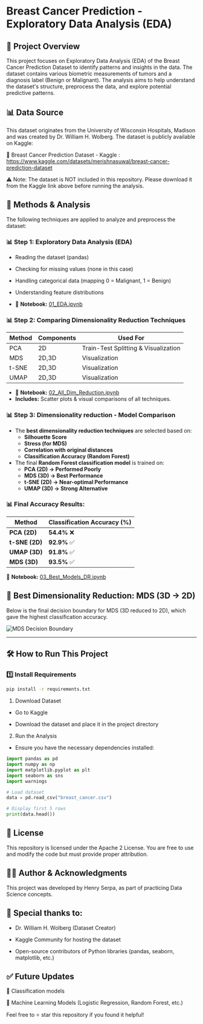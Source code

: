 # Breast Cancer Prediction - Exploratory Data Analysis (EDA)

## 📌 Project Overview

This project focuses on Exploratory Data Analysis (EDA) of the Breast Cancer Prediction Dataset to identify patterns and insights in the data. The dataset contains various biometric measurements of tumors and a diagnosis label (Benign or Malignant). The analysis aims to help understand the dataset's structure, preprocess the data, and explore potential predictive patterns.

## 📊 Data Source

This dataset originates from the University of Wisconsin Hospitals, Madison and was created by Dr. William H. Wolberg. The dataset is publicly available on Kaggle:

🔗 Breast Cancer Prediction Dataset - Kaggle : https://www.kaggle.com/datasets/merishnasuwal/breast-cancer-prediction-dataset

⚠️ Note: The dataset is NOT included in this repository. Please download it from the Kaggle link above before running the analysis.

## 🔬 Methods & Analysis

The following techniques are applied to analyze and preprocess the dataset:

### 📊 Step 1: Exploratory Data Analysis (EDA)

- Reading the dataset (pandas)

- Checking for missing values (none in this case)

- Handling categorical data (mapping 0 = Malignant, 1 = Benign)

- Understanding feature distributions

- 📍 **Notebook:** [01_EDA.ipynb](notebooks/01_EDA.ipynb)

### 📊 Step 2: Comparing Dimensionality Reduction Techniques

| **Method** | **Components** | **Used For** |
|------------|--------------|--------------|
| PCA | 2D | Train-Test Splitting & Visualization |
| MDS | 2D,3D | Visualization |
| t-SNE | 2D,3D | Visualization |
| UMAP | 2D,3D | Visualization |

- 📍 **Notebook:** [02_All_Dim_Reduction.ipynb](notebooks/02_All_Dim_Reduction.ipynb)
- **Includes:** Scatter plots & visual comparisons of all techniques.

### 📊 Step 3: Dimensionality reduction - Model Comparison

- The **best dimensionality reduction techniques** are selected based on:
  - **Silhouette Score**
  - **Stress (for MDS)**
  - **Correlation with original distances**
  - **Classification Accuracy (Random Forest)**
- The final **Random Forest classification model** is trained on:
  - **PCA (2D) → Performed Poorly**
  - **MDS (3D) → Best Performance**
  - **t-SNE (2D) → Near-optimal Performance**
  - **UMAP (3D) → Strong Alternative**

### **📊 Final Accuracy Results:**
| **Method** | **Classification Accuracy (%)** |
|------------|-------------------------------|
| **PCA (2D)** | **54.4%** ❌ |
| **t-SNE (2D)** | **92.9%** ✅ |
| **UMAP (3D)** | **91.8%** ✅ |
| **MDS (3D)** | **93.5%** ✅ |

📍 **Notebook:** [03_Best_Models_DR.ipynb](notebooks/03_Best_Models_DR.ipynb)


## 📌 Best Dimensionality Reduction: MDS (3D → 2D)
Below is the final decision boundary for MDS (3D reduced to 2D), which gave the highest classification accuracy.

![MDS Decision Boundary](images/MDS_3D_to_2D_Decision_Boundary.png)

---

## **🛠 How to Run This Project**

### **1️⃣ Install Requirements**

```bash
pip install -r requirements.txt
```



1. Download Dataset

- Go to Kaggle

- Download the dataset and place it in the project directory

2. Run the Analysis

- Ensure you have the necessary dependencies installed:

```python
import pandas as pd
import numpy as np
import matplotlib.pyplot as plt
import seaborn as sns
import warnings

# Load dataset
data = pd.read_csv("breast_cancer.csv")

# Display first 5 rows
print(data.head())
```

## 📜 License

This repository is licensed under the Apache 2 License. You are free to use and modify the code but must provide proper attribution.

## 👨‍💻 Author & Acknowledgments

This project was developed by Henry Serpa, as part of practicing Data Science concepts.

## 🙏 Special thanks to:

- Dr. William H. Wolberg (Dataset Creator)

- Kaggle Community for hosting the dataset

- Open-source contributors of Python libraries (pandas, seaborn, matplotlib, etc.)

## ✅ Future Updates

📌 Classification models

📌 Machine Learning Models (Logistic Regression, Random Forest, etc.)

Feel free to ⭐ star this repository if you found it helpful!


